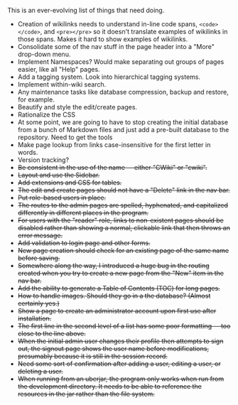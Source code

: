 This is an ever-evolving list of things that need doing.

* Creation of wikilinks needs to understand in-line code spans, `<code></code>`, and `<pre></pre>` so it doesn't translate examples of wikilinks in those spans. Makes it hard to show examples of wikilinks.
* Consolidate some of the nav stuff in the page header into a "More" drop-down menu.
* Implement Namespaces? Would make separating out groups of pages easier, like all "Help" pages.
* Add a tagging system. Look into hierarchical tagging systems.
* Implement within-wiki search.
* Any maintenance tasks like database compression, backup and restore, for example.
* Beautify and style the edit/create pages.
* Rationalize the CSS
* At some point, we are going to have to stop creating the initial database from a bunch of Markdown files and just add a pre-built database to the repository. Need to get the tools
* Make page lookup from links case-insensitive for the first letter in words.
* Version tracking?
* ~~Be consistent in the use of the name -- either "CWiki" or "cwiki".~~
* ~~Layout and use the Sidebar.~~
* ~~Add extensions and CSS for tables.~~
* ~~The edit and create pages should not have a "Delete" link in the nav bar.~~
* ~~Put role-based users in place.~~
*  ~~The routes to the admin pages are spelled, hyphenated, and capitalized differently in different places in the program.~~
*  ~~For users with the "reader" role, links to non-existent pages should be disabled rather than showing a normal, clickable link that then throws an error message.~~
* ~~Add validation to login page and other forms.~~
* ~~New page creation should check for an existing page of the same name before saving.~~
* ~~Somewhere along the way, I introduced a huge bug in the routing created when you try to create a new page from the "New" item in the nav bar.~~
* ~~Add the ability to generate a Table of Contents (TOC) for long pages.~~
* ~~How to handle images. Should they go in a the database? (Almost certainly yes.)~~
* ~~Show a page to create an administrator account upon first use after installation.~~
* ~~The first line in the second level of a list has some poor formatting -- too close to the line above.~~
* ~~When the initial admin user changes their profile then attempts to sign out, the signout page shows the user name before modifications, presumably because it is still in the session record.~~
* ~~Need some sort of confirmation after adding a user, editing a user, or deleting a user.~~
* ~~When running from an uberjar, the program only works when run from the development directory. It needs to be able to reference the resources in the jar rather than the file system.~~

